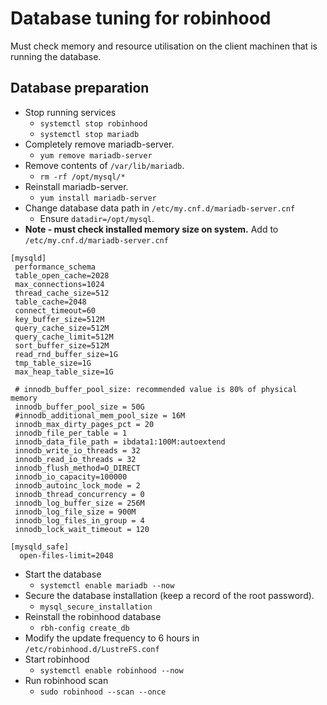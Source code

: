 # Database tuning for robinhood

Must check memory and resource utilisation on the client machinen that is running the database.

## Database preparation
- Stop running services
  - `systemctl stop robinhood`
  - `systemctl stop mariadb`
- Completely remove mariadb-server.
  - `yum remove mariadb-server`
- Remove contents of `/var/lib/mariadb`.
  - `rm -rf /opt/mysql/*`
- Reinstall mariadb-server.
  - `yum install mariadb-server`
- Change database data path in `/etc/my.cnf.d/mariadb-server.cnf`
  - Ensure `datadir=/opt/mysql`.
- **Note - must check installed memory size on system.**  Add to `/etc/my.cnf.d/mariadb-server.cnf`
```
[mysqld]
 performance_schema
 table_open_cache=2028
 max_connections=1024
 thread_cache_size=512
 table_cache=2048
 connect_timeout=60
 key_buffer_size=512M
 query_cache_size=512M
 query_cache_limit=512M
 sort_buffer_size=512M
 read_rnd_buffer_size=1G
 tmp_table_size=1G
 max_heap_table_size=1G

 # innodb_buffer_pool_size: recommended value is 80% of physical memory
 innodb_buffer_pool_size = 50G
 #innodb_additional_mem_pool_size = 16M
 innodb_max_dirty_pages_pct = 20
 innodb_file_per_table = 1
 innodb_data_file_path = ibdata1:100M:autoextend
 innodb_write_io_threads = 32
 innodb_read_io_threads = 32
 innodb_flush_method=O_DIRECT
 innodb_io_capacity=100000
 innodb_autoinc_lock_mode = 2
 innodb_thread_concurrency = 0
 innodb_log_buffer_size = 256M
 innodb_log_file_size = 900M
 innodb_log_files_in_group = 4
 innodb_lock_wait_timeout = 120

[mysqld_safe]
  open-files-limit=2048
```
- Start the database
  - `systemctl enable mariadb --now` 
- Secure the database installation (keep a record of the root password).
  - `mysql_secure_installation`
- Reinstall the robinhood database
  - `rbh-config create_db`
- Modify the update frequency to 6 hours in `/etc/robinhood.d/LustreFS.conf` 
- Start robinhood
  - `systemctl enable robinhood --now` 
- Run robinhood scan
  - `sudo robinhood --scan --once`
